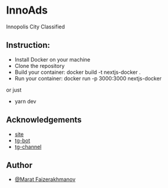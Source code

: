 # InnoAds
Innopolis City Classified

## Instruction:
- Install Docker on your machine
- Clone the repository
- Build your container: docker build -t nextjs-docker .
- Run your container: docker run -p 3000:3000 nextjs-docker

or just

- yarn dev

## Acknowledgements
- [site](https://innoads.ru)
- [tg-bot](https://t.me/InnoAdsHelpBot)
- [tg-channel](https://t.me/innoads)

## Author
- [@Marat Faizerakhmanov](https://www.github.com/maratismodest)